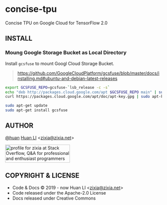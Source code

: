 # concise-tpu

Concise TPU on Google Cloud for TensorFlow 2.0

## INSTALL

### Moung Google Storage Bucket as Local Directory

Install `gcsfuse` to mount Googl Cloud Storage Bucket.

> https://github.com/GoogleCloudPlatform/gcsfuse/blob/master/docs/installing.md#ubuntu-and-debian-latest-releases

```sh
export GCSFUSE_REPO=gcsfuse-`lsb_release -c -s`
echo "deb http://packages.cloud.google.com/apt $GCSFUSE_REPO main" | sudo tee /etc/apt/sources.list.d/gcsfuse.list
curl https://packages.cloud.google.com/apt/doc/apt-key.gpg | sudo apt-key add -

sudo apt-get update
sudo apt-get install gcsfuse
```

## AUTHOR

[@huan](https://github.com/huan) [Huan LI](https://linkedin.com/in/zixia) \<zixia@zixia.net\>

<a href="http://stackoverflow.com/users/1123955/huan">
  <img src="http://stackoverflow.com/users/flair/1123955.png" width="208" height="58" alt="profile for zixia at Stack Overflow, Q&amp;A for professional and enthusiast programmers" title="profile for zixia at Stack Overflow, Q&amp;A for professional and enthusiast programmers">
</a>

## COPYRIGHT & LICENSE

- Code & Docs © 2019 - now Huan LI \<zixia@zixia.net\>
- Code released under the Apache-2.0 License
- Docs released under Creative Commons
